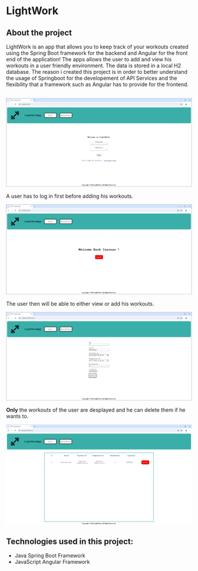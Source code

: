 # LightWork
## About the project
LightWork is an app that allows you to keep track of your workouts created using the Spring Boot framework for the backend and Angular for the front end of the application! The apps allows the user to add and view his workouts in a user friendly environment. The data is stored in a local H2 database. The reason i created this project is in order to better understand the usage of Springboot for the developement of API Services and the flexibility that a framework such as Angular has to provide for the frontend.

## 
![Main Screen](./README_assets/Main.PNG)

A user has to log in first before adding his workouts. 

![Logged in](./README_assets/LoggedIn.PNG)

The user then will be able to either view or add his workouts.

![Adding a run](./README_assets/AddRun.PNG)

**Only** the workouts of the user are desplayed and he can delete them if he wants to.

![Deleting a run](./README_assets/RunList.PNG)

## Technologies used in this project:

- Java Spring Boot Framework
- JavaScript Angular Framework



